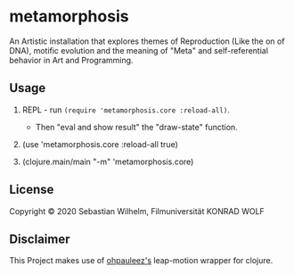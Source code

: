 # metamorphosis

An Artistic installation that explores themes of Reproduction (Like the on of DNA), motific evolution and the meaning of "Meta" and self-referential behavior in Art and Programming.

## Usage

1. REPL - run `(require 'metamorphosis.core :reload-all)`.
    - Then "eval and show result" the "draw-state" function.

2. (use 'metamorphosis.core :reload-all true)

3. (clojure.main/main "-m" 'metamorphosis.core)

## License

Copyright © 2020 Sebastian Wilhelm, Filmuniversität KONRAD WOLF

## Disclaimer

This Project makes use of [ohpauleez's](https://github.com/ohpauleez/clojure-leap) leap-motion wrapper for clojure. 
